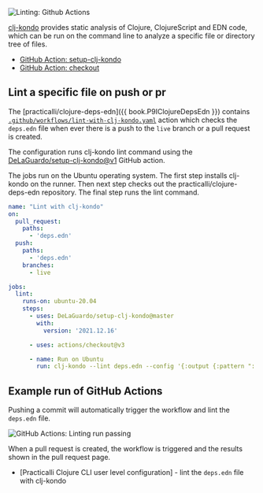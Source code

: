 ![Linting: Github Actions](https://raw.githubusercontent.com/practicalli/graphic-design/live/banners/github-actions-linting-banner.png)

[clj-kondo](https://github.com/borkdude/clj-kondo) provides static analysis of Clojure, ClojureScript and EDN code, which can be run on the command line to analyze a specific file or directory tree of files.


* [GitHub Action: setup-clj-kondo](https://github.com/marketplace/actions/setup-clj-kondo)
* [GitHub Action: checkout](https://github.com/marketplace/actions/checkout)


## Lint a specific file on push or pr

The [practicalli/clojure-deps-edn]({{ book.P9IClojureDepsEdn }}) contains [`.github/workflows/lint-with-clj-kondo.yaml`](https://github.com/practicalli/clojure-deps-edn/blob/live/.github/workflows/lint-with-clj-kondo.yml) action which checks the `deps.edn` file when ever there is a push to the `live` branch or a pull request is created.

The configuration runs clj-kondo lint command using the [DeLaGuardo/setup-clj-kondo@v1](https://github.com/marketplace/actions/setup-clj-kondo) GitHub action.

The jobs run on the Ubuntu operating system.  The first step installs clj-kondo on the runner.  Then next step checks out the practicalli/clojure-deps-edn repository.  The final step runs the lint command.

```yml
name: "Lint with clj-kondo"
on:
  pull_request:
    paths:
      - 'deps.edn'
  push:
    paths:
      - 'deps.edn'
    branches:
      - live

jobs:
  lint:
    runs-on: ubuntu-20.04
    steps:
      - uses: DeLaGuardo/setup-clj-kondo@master
        with:
          version: '2021.12.16'

      - uses: actions/checkout@v3

      - name: Run on Ubuntu
        run: clj-kondo --lint deps.edn --config '{:output {:pattern "::{{level}} file={{filename}},line={{row}},col={{col}}::{{message}}"}}'
```


## Example run of GitHub Actions

Pushing a commit will automatically trigger the workflow and lint the `deps.edn` file.

![GitHub Actions: Linting run passing](/images/github-actions-linting-run-pass.png)


When a pull request is created, the workflow is triggered and the results shown in the pull request page.

<!-- TODO: screenshot of a pull request -->


* [Practicalli Clojure CLI user level configuration] - lint the `deps.edn` file with clj-kondo

